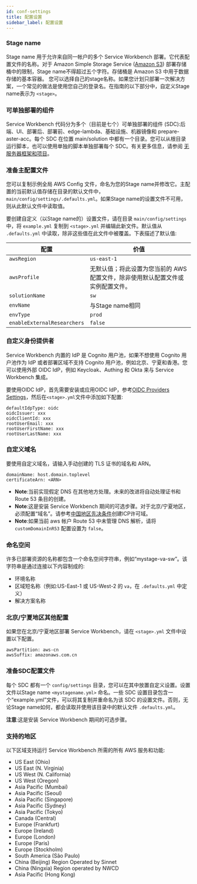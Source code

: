 ```yaml
---
id: conf-settings
title: 配置设置
sidebar_label: 配置设置
---
```

### Stage name

Stage name 用于允许来自同一帐户的多个 Service Workbench 部署。它代表配置文件的名称。对于 Amazon Simple Storage Service ([Amazon S3](https://aws.amazon.com/s3/)) 部署存储桶中的限制，Stage name不得超过五个字符。存储桶是 Amazon S3 中用于数据存储的基本容器。
您可以选择自己的stage名称。如果您计划只部署一次解决方案，一个常见的做法是使用您自己的登录名。在指南的以下部分中，自定义Stage name表示为 `<stage>`。

### 可单独部署的组件

Service Workbench 代码分为多个（目前是七个）可单独部署的组件 (SDC):后端、UI、部署后、部署前、edge-lambda、基础设施、机器镜像和 prepare-aster-acc。每个 SDC 在位置 main/solution 中都有一个目录。您可以从根目录运行脚本，也可以使用单独的脚本单独部署每个 SDC。有关更多信息，请参阅 [无服务器框架和项目](/installation_guide/components)。

### 准备主配置文件

您可以复制示例全局 AWS Config 文件，命名为您的Stage name并修改它。主配置的当前默认值存储在目录的默认文件中，`main/config/settings/.defaults.yml`。如果Stage name的设置文件不可用，则从此默认文件中读取值。

要创建自定义（以Stage name的）设置文件，请在目录 `main/config/settings` 中，将 `example.yml` 复制到 `<stage>.yml` 并编辑此新文件。默认值从 `.defaults.yml` 中读取，除非这些值在此文件中被覆盖。下表描述了默认值:

|配置 |价值 |
| ------------ | ------------ |
| `awsRegion` | `us-east-1` |
| `awsProfile` |无默认值；将此设置为您当前的 AWS 配置文件，除非使用默认配置文件或实例配置文件。 |
| `solutionName` | `sw` |
| `envName` |与Stage name相同 |
| `envType` | `prod` |
| `enableExternalResearchers` | `false` |

### 自定义身份提供者
Service Workbench 内置的 IdP 是 Cognito 用户池，如果不想使用 Cognito 用户池作为 IdP 或者部署区域不支持 Cognito 用户池，例如北京、宁夏和香港。您可以使用外部 OIDC IdP，例如 Keycloak、Authing 和 Okta 来与 Service Workbench 集成。

要使用OIDC IdP，首先需要安装或应用OIDC IdP，参考[OIDC Providers Settings](./oidc-providers)，然后在`<stage>.yml`文件中添加如下配置:
```
defaultIdpType: oidc
oidcIssuer: xxx
oidcClientId: xxx
rootUserEmail: xxx
rootUserFirstName: xxx
rootUserLastName: xxx
```

### 自定义域名

要使用自定义域名，请输入手动创建的 TLS 证书的域名和 ARN。

```
domainName: host.domain.toplevel
certificateArn: <ARN>
```
* **Note**:当前实现假定 DNS 在其他地方处理。未来的改进将自动处理证书和 Route 53 条目的创建。
* **Note**:这是安装 Service Workbench 期间的可选步骤。对于北京/宁夏地区，必须配置“域名”。请参考[中国地区先决条件](./china-prerequisites)创建ICP许可域。
* **Note**:如果当前 aws 帐户 Route 53 中未管理 DNS 解析，请将 `customDomainInR53` 配置设置为 `false`。

### 命名空间

许多已部署资源的名称都包含一个命名空间字符串，例如“mystage-va-sw”。该字符串是通过连接以下内容制成的:

+ 环境名称
+ 区域短名称（例如:US-East-1 或 US-West-2 的 `va`，在 `.defaults.yml` 中定义）
+ 解决方案名称

### 北京/宁夏地区其他配置
如果您在北京/宁夏地区部署 Service Workbench，请在 `<stage>.yml` 文件中设置以下配置。

```
awsPartition: aws-cn
awsSuffix: amazonaws.com.cn
```

### 准备SDC配置文件

每个 SDC 都有一个 `config/settings` 目录，您可以在其中放置自定义设置。设置文件以Stage name `<mystagename.yml>` 命名。一些 SDC 设置目录包含一个“example.yml”文件，可以将其复制并重命名为该 SDC 的设置文件。否则，无论Stage name如何，都会读取并使用该目录中的默认文件 `.defaults.yml`。

**注意**:这是安装 Service Workbench 期间的可选步骤。


### 支持的地区

以下区域支持运行 Service Workbench 所需的所有 AWS 服务和功能:
+ US East (Ohio)
+ US East (N. Virginia)
+ US West (N. California)
+ US West (Oregon)
+ Asia Pacific (Mumbai)
+ Asia Pacific (Seoul)
+ Asia Pacific (Singapore)
+ Asia Pacific (Sydney)
+ Asia Pacific (Tokyo)
+ Canada (Central)
+ Europe (Frankfurt)
+ Europe (Ireland)
+ Europe (London)
+ Europe (Paris)
+ Europe (Stockholm)
+ South America (São Paulo)
+ China (Beijing) Region Operated by Sinnet
+ China (Ningxia) Region operated by NWCD
+ Asia Pacific (Hong Kong)

